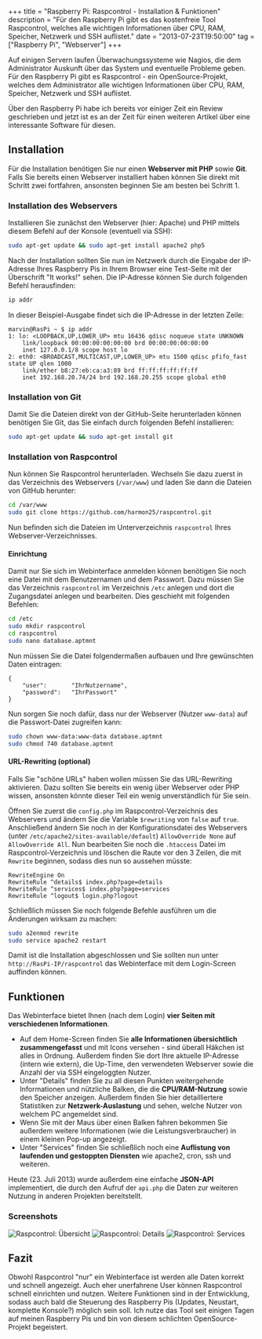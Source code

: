 +++
title       = "Raspberry Pi: Raspcontrol - Installation & Funktionen"
description = "Für den Raspberry Pi gibt es das kostenfreie Tool Raspcontrol, welches alle wichtigen Informationen über CPU, RAM, Speicher, Netzwerk und SSH auflistet."
date        = "2013-07-23T19:50:00"
tag         = ["Raspberry Pi", "Webserver"]
+++

Auf einigen Servern laufen Überwachungssysteme wie Nagios, die dem Administrator Auskunft über das System und eventuelle Probleme geben. Für den Raspberry Pi gibt es Raspcontrol - ein OpenSource-Projekt, welches dem Administrator alle wichtigen Informationen über CPU, RAM, Speicher, Netzwerk und SSH auflistet.

<!--more-->

Über den Raspberry Pi habe ich bereits vor einiger Zeit ein Review geschrieben und jetzt ist es an der Zeit für einen weiteren Artikel über eine interessante Software für diesen.

## Installation
Für die Installation benötigen Sie nur einen **Webserver mit PHP** sowie **Git**. Falls Sie bereits einen Webserver installiert haben können Sie direkt mit Schritt zwei fortfahren, ansonsten beginnen Sie am besten bei Schritt 1.

### Installation des Webservers
Installieren Sie zunächst den Webserver (hier: Apache) und PHP mittels diesem Befehl auf der Konsole (eventuell via SSH):
```bash
sudo apt-get update && sudo apt-get install apache2 php5
```

Nach der Installation sollten Sie nun im Netzwerk durch die Eingabe der IP-Adresse Ihres Raspberry Pis in Ihrem Browser eine Test-Seite mit der Überschrift "It works!" sehen. Die IP-Adresse können Sie durch folgenden Befehl herausfinden:
```bash
ip addr
```
In dieser Beispiel-Ausgabe findet sich die IP-Adresse in der letzten Zeile:
```
marvin@RasPi ~ $ ip addr
1: lo: <LOOPBACK,UP,LOWER_UP> mtu 16436 qdisc noqueue state UNKNOWN 
    link/loopback 00:00:00:00:00:00 brd 00:00:00:00:00:00
    inet 127.0.0.1/8 scope host lo
2: eth0: <BROADCAST,MULTICAST,UP,LOWER_UP> mtu 1500 qdisc pfifo_fast state UP qlen 1000
    link/ether b8:27:eb:ca:a3:89 brd ff:ff:ff:ff:ff:ff
    inet 192.168.20.74/24 brd 192.168.20.255 scope global eth0
```

### Installation von Git
Damit Sie die Dateien direkt von der GitHub-Seite herunterladen können benötigen Sie Git, das Sie einfach durch folgenden Befehl installieren:
```bash
sudo apt-get update && sudo apt-get install git
```

### Installation von Raspcontrol
Nun können Sie Raspcontrol herunterladen. Wechseln Sie dazu zuerst in das Verzeichnis des Webservers (`/var/www`) und laden Sie dann die Dateien von GitHub herunter:
```bash
cd /var/www
sudo git clone https://github.com/harmon25/raspcontrol.git
```
Nun befinden sich die Dateien im Unterverzeichnis `raspcontrol` Ihres Webserver-Verzeichnisses. 

#### Einrichtung
Damit nur Sie sich im Webinterface anmelden können benötigen Sie noch eine Datei mit dem Benutzernamen und dem Passwort. Dazu müssen Sie das Verzeichnis `raspcontrol` im Verzeichnis `/etc` anlegen und dort die Zugangsdatei anlegen und bearbeiten.
Dies geschieht mit folgenden Befehlen:
```bash
cd /etc
sudo mkdir raspcontrol
cd raspcontrol
sudo nano database.aptmnt
```

Nun müssen Sie die Datei folgendermaßen aufbauen und Ihre gewünschten Daten eintragen:
```
{
    "user":       "IhrNutzername",
    "password":   "IhrPasswort"
}
```

Nun sorgen Sie noch dafür, dass nur der Webserver (Nutzer `www-data`) auf die Passwort-Datei zugreifen kann:
```bash
sudo chown www-data:www-data database.aptmnt
sudo chmod 740 database.aptmnt
```

#### URL-Rewriting (optional)
Falls Sie "schöne URLs" haben wollen müssen Sie das URL-Rewriting aktivieren. Dazu sollten Sie bereits ein wenig über Webserver oder PHP wissen, ansonsten könnte dieser Teil ein wenig unverständlich für Sie sein.

Öffnen Sie zuerst die `config.php` im Raspcontrol-Verzeichnis des Webservers und ändern Sie die Variable `$rewriting` von `false` auf `true`.
Anschließend ändern Sie noch in der Konfigurationsdatei des Webservers (unter `/etc/apache2/sites-available/default`) `AllowOverride None` auf `AllowOverride All`.
Nun bearbeiten Sie noch die `.htaccess` Datei im Raspcontrol-Verzeichnis und löschen die Raute vor den 3 Zeilen, die mit `Rewrite` beginnen, sodass dies nun so aussehen müsste:
```
RewriteEngine On
RewriteRule ^details$ index.php?page=details
RewriteRule ^services$ index.php?page=services
RewriteRule ^logout$ login.php?logout
```

Schließlich müssen Sie noch folgende Befehle ausführen um die Änderungen wirksam zu machen:
```bash
sudo a2enmod rewrite
sudo service apache2 restart
```

Damit ist die Installation abgeschlossen und Sie sollten nun unter `http://RasPi-IP/raspcontrol` das Webinterface mit dem Login-Screen auffinden können.

## Funktionen
Das Webinterface bietet Ihnen (nach dem Login) **vier Seiten mit verschiedenen Informationen**.

* Auf dem Home-Screen finden Sie **alle Informationen übersichtlich zusammengefasst** und mit Icons versehen - sind überall Häkchen ist alles in Ordnung. Außerdem finden Sie dort Ihre aktuelle IP-Adresse (intern wie extern), die Up-Time, den verwendeten Webserver sowie die Anzahl der via SSH eingeloggten Nutzer.
* Unter "Details" finden Sie zu all diesen Punkten weitergehende Informationen und nützliche Balken, die die **CPU/RAM-Nutzung** sowie den Speicher anzeigen. Außerdem finden Sie hier detailliertere Statistiken zur **Netzwerk-Auslastung** und sehen, welche Nutzer von welchem PC angemeldet sind.
* Wenn Sie mit der Maus über einen Balken fahren bekommen Sie außerdem weitere Informationen (wie die Leistungsverbraucher) in einem kleinen Pop-up angezeigt.
* Unter "Services" finden Sie schließlich noch eine **Auflistung von laufenden und gestoppten Diensten** wie apache2, cron, ssh und weiteren.

Heute (23. Juli 2013) wurde außerdem eine einfache **JSON-API** implementiert, die durch den Aufruf der `api.php` die Daten zur weiteren Nutzung in anderen Projekten bereitstellt.

### Screenshots
![Raspcontrol: Übersicht](/images/raspberry-pi-raspcontrol-installation-funktionen/Uebersicht.png)
![Raspcontrol: Details](/images/raspberry-pi-raspcontrol-installation-funktionen/Details.png)
![Raspcontrol: Services](/images/raspberry-pi-raspcontrol-installation-funktionen/Services.png)

## Fazit
Obwohl Raspcontrol "nur" ein Webinterface ist werden alle Daten korrekt und schnell angezeigt. Auch eher unerfahrene User können Raspcontrol schnell einrichten und nutzen. Weitere Funktionen sind in der Entwicklung, sodass auch bald die Steuerung des Raspberry Pis (Updates, Neustart, komplette Konsole?) möglich sein soll.
Ich nutze das Tool seit einigen Tagen auf meinen Raspberry Pis und bin von diesem schlichten OpenSource-Projekt begeistert.